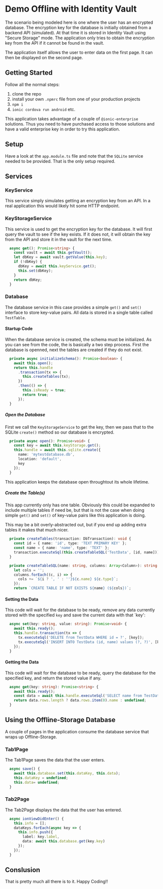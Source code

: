 # Demo Offline with Identity Vault

The scenario being modeled here is one where the user has an encrypted database. The encryption key for the database is initially obtained from a backend API (simulated). At that time it is stored in Identity Vault using "Secure Storage" mode. The application only tries to obtain the encryption key from the API if it cannot be found in the vault.

The application itself allows the user to enter data on the first page. It can then be displayed on the second page.

## Getting Started

Follow all the normal steps:

1. clone the repo
1. install your own `.npmrc` file from one of your production projects
1. `npm i`
1. `ionic cordova run android` etc.

This application takes advantage of a couple of `@ionic-enterprise` solutions. Thus you need to have purchased access to those solutions and have a valid enterprise key in order to try this application.

## Setup

Have a look at the `app.module.ts` file and note that the `SQLite` service needed to be provided. That is the only setup required.

## Services

### KeyService

This service simply simulates getting an encryption key from an API. In a real application this would likely hit some HTTP endpoint.

### KeyStorageService

This service is used to get the encryption key for the database. It will first query the vault to see if the key exists. If it does not, it will obtain the key from the API and store it in the vault for the next time.

```TypeScript
  async get(): Promise<string> {
    const vault = await this.getVault();
    let dbKey = await vault.getValue(this.key);
    if (!dbKey) {
      dbKey = await this.keyService.get();
      this.set(dbKey);
    }
    return dbKey;
  }
```

### Database

The database service in this case provides a simple `get()` and `set()` interface to store key-value pairs. All data is stored in a single table called `TestTable`.

#### Startup Code

When the database service is created, the schema must be initialized. As you can see from the code, the is basically a two step process. First the database is openned, next the tables are created if they do not exist.

```TypeScript
  private async initializeSchema(): Promise<boolean> {
    await this.open();
    return this.handle
      .transaction(tx => {
        this.createTables(tx);
      })
      .then(() => {
        this.isReady = true;
        return true;
      });
  }
```

##### Open the Database

First we call the `KeyStorageService` to get the key, then we pass that to the SQLite `create()` method so our database is encrypted.

```TypeScript
  private async open(): Promise<void> {
    const key = await this.keyStorage.get();
    this.handle = await this.sqlite.create({
      name: 'mytestdatabase.db',
      location: 'default',
      key
    });
  }
```

This application keeps the database open throughtout its whole lifetime.

##### Create the Table(s)

This app currently only has one table. Obviously this could be expanded to include multiple tables if need be, but that is not the case when doing simple `get()` and `set()` of key-value pairs like this application is doing.

This may be a bit overly-abstracted out, but if you end up adding extra tables it makes that much nicer.

```TypeScript
  private createTables(transaction: DbTransaction): void {
    const id = { name: 'id', type: 'TEXT PRIMARY KEY' };
    const name = { name: 'name', type: 'TEXT' };
    transaction.executeSql(this.createTableSQL('TestData', [id, name]));
  }

  private createTableSQL(name: string, columns: Array<Column>): string {
    let cols = '';
    columns.forEach((c, i) => {
      cols += `${i ? ', ' : ''}${c.name} ${c.type}`;
    });
    return `CREATE TABLE IF NOT EXISTS ${name} (${cols})`;

```

#### Setting the Data

This code will wait for the database to be ready, remove any data currently stored with the specified `key` and save the current data with that `key':

```TypeScript
  async set(key: string, value: string): Promise<void> {
    await this.ready();
    this.handle.transaction(tx => {
      tx.executeSql('DELETE from TestData WHERE id = ?', [key]);
      tx.executeSql('INSERT INTO TestData (id, name) values (?, ?)', [key, value]);
    });
  }
```

#### Getting the Data

This code will wait for the database to be ready, query the database for the specified key, and return the stored value if any.

```TypeScript
  async get(key: string): Promise<string> {
    await this.ready();
    const data = await this.handle.executeSql('SELECT name from TestData WHERE id = ?', [key]);
    return data.rows.length ? data.rows.item(0).name : undefined;
  }
```

## Using the Offline-Storage Database

A couple of pages in the application consume the database service that wraps up Offline-Storage.

### Tab1Page

The Tab1Page saves the data that the user enters.

```TypeScript
  async save() {
    await this.database.set(this.dataKey, this.data);
    this.dataKey = undefined;
    this.data= undefined;
  }
```

### Tab2Page

The Tab2Page displays the data that the user has entered.

```TypeScript
  async ionViewDidEnter() {
    this.info = [];
    dataKeys.forEach(async key => {
      this.info.push({
        label: key.label,
        data: await this.database.get(key.key)
      });
    });
  }
```

## Conslusion

That is pretty much all there is to it. Happy Coding!!
